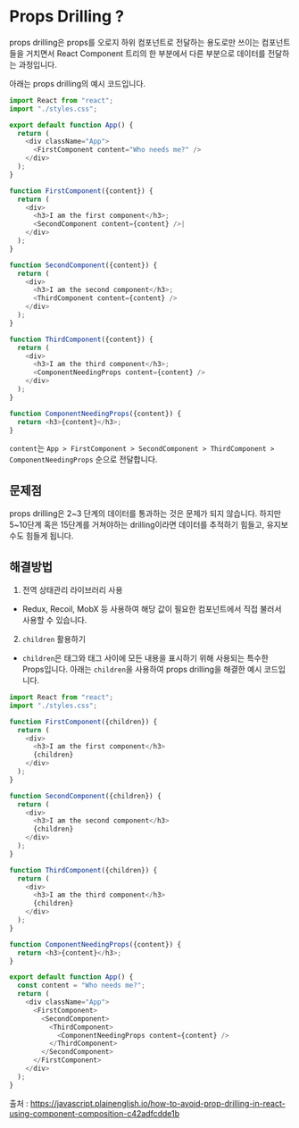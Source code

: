 # Props Drilling ?

props drilling은 props를 오로지 하위 컴포넌트로 전달하는 용도로만 쓰이는 컴포넌트들을 거치면서 React Component 트리의 한 부분에서 다른 부분으로 데이터를 전달하는 과정입니다.

아래는 props drilling의 예시 코드입니다.

```javascript
import React from "react";
import "./styles.css";

export default function App() {
  return (
    <div className="App">
      <FirstComponent content="Who needs me?" />
    </div>
  );
}

function FirstComponent({content}) {
  return (
    <div>
      <h3>I am the first component</h3>;
      <SecondComponent content={content} />|
    </div>
  );
}

function SecondComponent({content}) {
  return (
    <div>
      <h3>I am the second component</h3>;
      <ThirdComponent content={content} />
    </div>
  );
}

function ThirdComponent({content}) {
  return (
    <div>
      <h3>I am the third component</h3>;
      <ComponentNeedingProps content={content} />
    </div>
  );
}

function ComponentNeedingProps({content}) {
  return <h3>{content}</h3>;
}
```

`content`는 `App > FirstComponent > SecondComponent > ThirdComponent > ComponentNeedingProps` 순으로 전달합니다.

## 문제점

props drilling은 2~3 단계의 데이터를 통과하는 것은 문제가 되지 않습니다. 하지만 5~10단계 혹은 15단계를 거쳐야하는 drilling이라면 데이터를 추적하기 힘들고, 유지보수도 힘들게 됩니다.

## 해결방법

1. 전역 상태관리 라이브러리 사용

- Redux, Recoil, MobX 등 사용하여 해당 값이 필요한 컴포넌트에서 직접 불러서 사용할 수 있습니다.

2. `children` 활용하기

- `children`은 태그와 태그 사이에 모든 내용을 표시하기 위해 사용되는 특수한 Props입니다. 아래는 `children`을 사용하여 props drilling을 해결한 예시 코드입니다.

```javascript
import React from "react";
import "./styles.css";

function FirstComponent({children}) {
  return (
    <div>
      <h3>I am the first component</h3>
      {children}
    </div>
  );
}

function SecondComponent({children}) {
  return (
    <div>
      <h3>I am the second component</h3>
      {children}
    </div>
  );
}

function ThirdComponent({children}) {
  return (
    <div>
      <h3>I am the third component</h3>
      {children}
    </div>
  );
}

function ComponentNeedingProps({content}) {
  return <h3>{content}</h3>;
}

export default function App() {
  const content = "Who needs me?";
  return (
    <div className="App">
      <FirstComponent>
        <SecondComponent>
          <ThirdComponent>
            <ComponentNeedingProps content={content} />
          </ThirdComponent>
        </SecondComponent>
      </FirstComponent>
    </div>
  );
}
```

출처 : https://javascript.plainenglish.io/how-to-avoid-prop-drilling-in-react-using-component-composition-c42adfcdde1b
